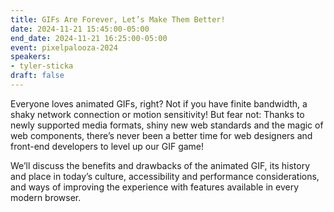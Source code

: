 ```yaml
---
title: GIFs Are Forever, Let’s Make Them Better!
date: 2024-11-21 15:45:00-05:00
end_date: 2024-11-21 16:25:00-05:00
event: pixelpalooza-2024
speakers:
- tyler-sticka
draft: false
---
```


Everyone loves animated GIFs, right? Not if you have finite bandwidth, a shaky network connection or motion sensitivity! But fear not: Thanks to newly supported media formats, shiny new web standards and the magic of web components, there’s never been a better time for web designers and front-end developers to level up our GIF game!

We’ll discuss the benefits and drawbacks of the animated GIF, its history and place in today’s culture, accessibility and performance considerations, and ways of improving the experience with features available in every modern browser.

